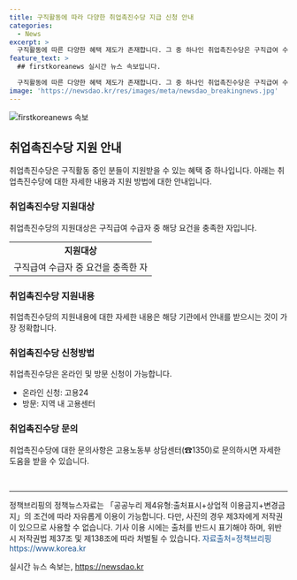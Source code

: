 ```yaml
---
title: 구직활동에 따라 다양한 취업촉진수당 지급 신청 안내
categories:
  - News
excerpt: >
  구직활동에 따른 다양한 혜택 제도가 존재합니다. 그 중 하나인 취업촉진수당은 구직급여 수급자 중 일정 요건을 충족하는 자를 대상으로 하고 있습니다. 온라인 또는 고용센터를 통해 신청이 가능하며, 자세한 내용은 고용노동부 상담센터(☎1350)로 문의할 수 있습니다.
feature_text: >
  ## firstkoreanews 실시간 뉴스 속보입니다.

  구직활동에 따른 다양한 혜택 제도가 존재합니다. 그 중 하나인 취업촉진수당은 구직급여 수급자 중 일정 요건을 충족하는 자를 대상으로 하고 있습니다. 온라인 또는 고용센터를 통해 신청이 가능하며, 자세한 내용은 고용노동부 상담센터(☎1350)로 문의할 수 있습니다.
image: 'https://newsdao.kr/res/images/meta/newsdao_breakingnews.jpg'
---
```


<p><img src="https://newsdao.kr/res/images/meta/newsdao_breakingnews.jpg" alt="firstkoreanews 속보" /></p>

<h2 data-ke-size="size26">취업촉진수당 지원 안내</h2>

<p data-ke-size="size16">취업촉진수당은 구직활동 중인 분들이 지원받을 수 있는 혜택 중 하나입니다. 아래는 취업촉진수당에 대한 자세한 내용과 지원 방법에 대한 안내입니다.</p>

<h3>취업촉진수당 지원대상</h3>

<p data-ke-size="size16">취업촉진수당의 지원대상은 구직급여 수급자 중 해당 요건을 충족한 자입니다.</p>

<table>
    <tr>
        <td style="text-align: center; height: 17px;"><b>지원대상</b></td>
    </tr>
    <tr>
        <td>구직급여 수급자 중 요건을 충족한 자</td>
    </tr>
</table>

<h3>취업촉진수당 지원내용</h3>

<p data-ke-size="size16">취업촉진수당의 지원내용에 대한 자세한 내용은 해당 기관에서 안내를 받으시는 것이 가장 정확합니다.</p>

<h3>취업촉진수당 신청방법</h3>

<p data-ke-size="size16">취업촉진수당은 온라인 및 방문 신청이 가능합니다.</p>

<ul>
    <li>온라인 신청: 고용24</li>
    <li>방문: 지역 내 고용센터</li>
</ul>

<h3>취업촉진수당 문의</h3>

<p data-ke-size="size16">취업촉진수당에 대한 문의사항은 고용노동부 상담센터(☎1350)로 문의하시면 자세한 도움을 받을 수 있습니다.</p>

<p data-ke-size="size16">&nbsp;</p>

<hr>

<p data-ke-size="size16">정책브리핑의 정책뉴스자료는 「공공누리 제4유형:출처표시+상업적 이용금지+변경금지」의 조건에 따라 자유롭게 이용이 가능합니다. 다만, 사진의 경우 제3자에게 저작권이 있으므로 사용할 수 없습니다. 기사 이용 시에는 출처를 반드시 표기해야 하며, 위반 시 저작권법 제37조 및 제138조에 따라 처벌될 수 있습니다. <span style="color: #1a5490;">자료출처=정책브리핑 https://www.korea.kr</span></p>
실시간 뉴스 속보는, <a href="https://newsdao.kr" rel="dofollow">https://newsdao.kr</a>


